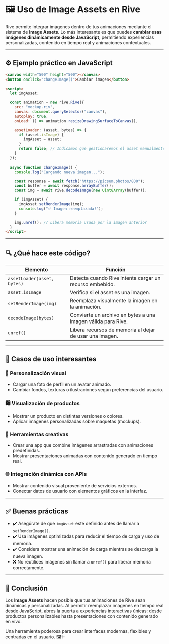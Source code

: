 # 🖼️ Uso de Image Assets en Rive

Rive permite integrar imágenes dentro de tus animaciones mediante el sistema de **Image Assets**. Lo más interesante es que puedes **cambiar esas imágenes dinámicamente desde JavaScript**, permitiendo experiencias personalizadas, contenido en tiempo real y animaciones contextuales.

---

## ⚙️ Ejemplo práctico en JavaScript

```html
<canvas width="500" height="500"></canvas>
<button onclick="changeImage()">Cambiar imagen</button>

<script>
  let imgAsset;

  const animation = new rive.Rive({
    src: "mockup.riv",
    canvas: document.querySelector("canvas"),
    autoplay: true,
    onLoad: () => animation.resizeDrawingSurfaceToCanvas(),

    assetLoader: (asset, bytes) => {
      if (asset.isImage) {
        imgAsset = asset;
      }
      return false; // Indicamos que gestionaremos el asset manualmente
    }
  });

  async function changeImage() {
    console.log("Cargando nueva imagen...");

    const response = await fetch("https://picsum.photos/800");
    const buffer = await response.arrayBuffer();
    const img = await rive.decodeImage(new Uint8Array(buffer));

    if (imgAsset) {
      imgAsset.setRenderImage(img);
      console.log("✅ Imagen reemplazada!");
    }

    img.unref(); // Libera memoria usada por la imagen anterior
  }
</script>
```

---

## 🔍 ¿Qué hace este código?

| Elemento                       | Función                                                                 |
|-------------------------------|-------------------------------------------------------------------------|
| `assetLoader(asset, bytes)`   | Detecta cuando Rive intenta cargar un recurso embebido.                |
| `asset.isImage`               | Verifica si el asset es una imagen.                                    |
| `setRenderImage(img)`         | Reemplaza visualmente la imagen en la animación.                       |
| `decodeImage(bytes)`          | Convierte un archivo en bytes a una imagen válida para Rive.          |
| `unref()`                     | Libera recursos de memoria al dejar de usar una imagen.                |

---

## 🧩 Casos de uso interesantes

### 🎨 Personalización visual
- Cargar una foto de perfil en un avatar animado.
- Cambiar fondos, texturas o ilustraciones según preferencias del usuario.

### 🛍️ Visualización de productos
- Mostrar un producto en distintas versiones o colores.
- Aplicar imágenes personalizadas sobre maquetas (mockups).

### 🧰 Herramientas creativas
- Crear una app que combine imágenes arrastradas con animaciones predefinidas.
- Mostrar presentaciones animadas con contenido generado en tiempo real.

### 🌐 Integración dinámica con APIs
- Mostrar contenido visual proveniente de servicios externos.
- Conectar datos de usuario con elementos gráficos en la interfaz.

---

## ✅ Buenas prácticas

- ✔️ Asegúrate de que `imgAsset` esté definido antes de llamar a `setRenderImage()`.
- ✔️ Usa imágenes optimizadas para reducir el tiempo de carga y uso de memoria.
- ✔️ Considera mostrar una animación de carga mientras se descarga la nueva imagen.
- ❌ No reutilices imágenes sin llamar a `unref()` para liberar memoria correctamente.

---

## 🎯 Conclusión

Los **Image Assets** hacen posible que tus animaciones de Rive sean dinámicas y personalizadas. Al permitir reemplazar imágenes en tiempo real desde JavaScript, abres la puerta a experiencias interactivas únicas: desde productos personalizables hasta presentaciones con contenido generado en vivo.

Una herramienta poderosa para crear interfaces modernas, flexibles y centradas en el usuario. 🖼️✨

